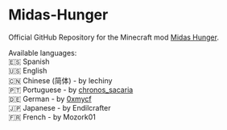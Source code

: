 # Midas-Hunger

Official GitHub Repository for the Minecraft mod [Midas Hunger](https://www.curseforge.com/minecraft/mc-mods/midas-hunger-fabric).

Available languages:  
:es: Spanish  
:us: English  
:cn: Chinese (简体) - by lechiny  
:portugal: Portuguese - by [chronos_sacaria](https://www.curseforge.com/members/chronos_sacaria/projects)  
:de: German - by [0xmycf](https://github.com/0xmycf)  
:jp: Japanese - by Endilcrafter  
:fr: French - by Mozork01
